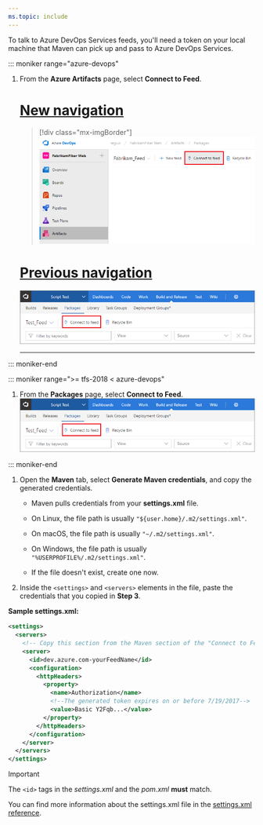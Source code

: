 ```yaml
---
ms.topic: include
---
```


To talk to Azure DevOps Services feeds, you'll need a token on your local machine that Maven can pick up and pass to Azure DevOps Services.  

  ::: moniker range="azure-devops"

1. From the **Azure Artifacts** page, select **Connect to Feed**.

    # [New navigation](#tab/new-nav)
    > [!div class="mx-imgBorder"] 
    >![Connect to feed button on the upper right of the page](../_img/connect-to-feed-azure-devops-newnav.png)
    > 

    # [Previous navigation](#tab/previous-nav)
    ![Connect to feed button on the upper right of the page](../_img/connect-to-feed.png)
    
    ---
    
  ::: moniker-end

  ::: moniker range=">= tfs-2018 < azure-devops"

1. From the **Packages** page, select **Connect to Feed**.
    ![Connect to feed button on the upper right of the page](../_img/connect-to-feed.png)

  ::: moniker-end

1. Open the **Maven** tab, select **Generate Maven credentials**, and copy the generated credentials.

   * Maven pulls credentials from your **settings.xml** file.
   
   * On Linux, the file path is usually `"${user.home}/.m2/settings.xml"`.
   
   * On macOS, the file path is usually `"~/.m2/settings.xml"`.
   
   * On Windows, the file path is usually `"%USERPROFILE%/.m2/settings.xml"`.
   
   * If the file doesn't exist, create one now.

1. Inside the `<settings>` and `<servers>` elements in the file, paste the credentials that you copied in **Step 3**.

**Sample settings.xml:**

```xml
<settings>
  <servers>
    <!-- Copy this section from the Maven section of the "Connect to Feed" dialog" -->
    <server>
      <id>dev.azure.com-yourFeedName</id>
      <configuration>
        <httpHeaders>
          <property>
            <name>Authorization</name>
            <!--The generated token expires on or before 7/19/2017-->
            <value>Basic Y2Fqb...</value>
          </property>
        </httpHeaders>
      </configuration>
    </server>
  </servers>
</settings>
```

> [!IMPORTANT]
> The `<id>` tags in the _settings.xml_ and the _pom.xml_ **must** match.

You can find more information about the settings.xml file in the [settings.xml reference](https://maven.apache.org/settings.html).
